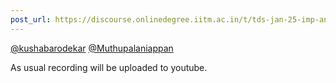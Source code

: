 ```yaml
---
post_url: https://discourse.onlinedegree.iitm.ac.in/t/tds-jan-25-imp-announcement-for-project-2/170413/5
---
```

[@kushabarodekar](/u/kushabarodekar) [@Muthupalaniappan](/u/muthupalaniappan)

As usual recording will be uploaded to youtube.